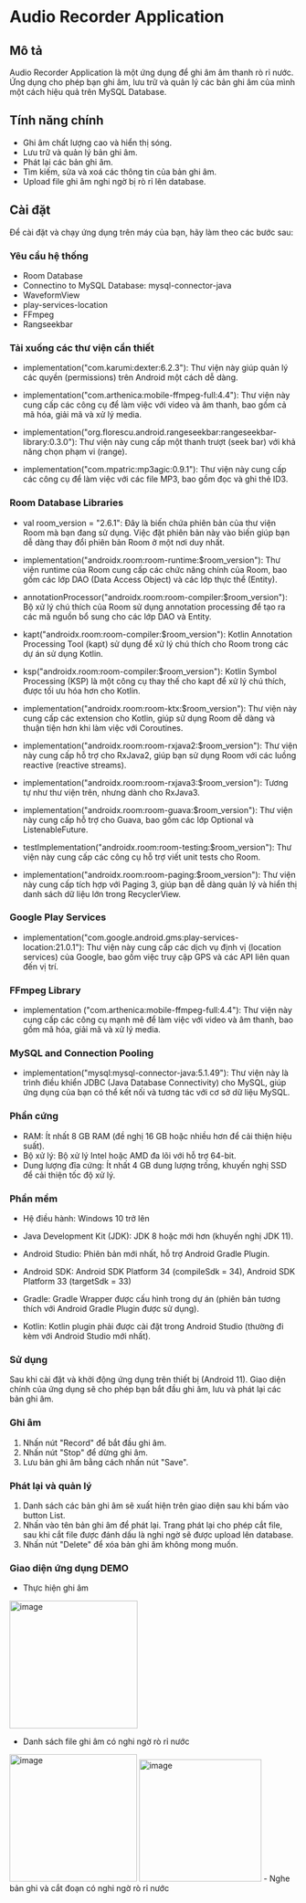 # Audio Recorder Application

## Mô tả

Audio Recorder Application là một ứng dụng để ghi âm âm thanh rò rỉ nước. Ứng dụng cho phép bạn ghi âm, lưu trữ và quản lý các bản ghi âm của mình một cách hiệu quả trên MySQL Database.

## Tính năng chính

- Ghi âm chất lượng cao và hiển thị sóng.
- Lưu trữ và quản lý bản ghi âm.
- Phát lại các bản ghi âm.
- Tìm kiếm, sửa và xoá các thông tin của bản ghi âm.
- Upload file ghi âm nghi ngờ bị rò rỉ lên database.

## Cài đặt

Để cài đặt và chạy ứng dụng trên máy của bạn, hãy làm theo các bước sau:

### Yêu cầu hệ thống

- Room Database
- Connectino to MySQL Database: mysql-connector-java
- WaveformView
- play-services-location
- FFmpeg
- Rangseekbar

### Tải xuống các thư viện cần thiết 

- implementation("com.karumi:dexter:6.2.3"): Thư viện này giúp quản lý các quyền (permissions) trên Android một cách dễ dàng.

- implementation("com.arthenica:mobile-ffmpeg-full:4.4"): Thư viện này cung cấp các công cụ để làm việc với video và âm thanh, bao gồm cả mã hóa, giải mã và xử lý media.

- implementation("org.florescu.android.rangeseekbar:rangeseekbar-library:0.3.0"): Thư viện này cung cấp một thanh trượt (seek bar) với khả năng chọn phạm vi (range).

- implementation("com.mpatric:mp3agic:0.9.1"): Thư viện này cung cấp các công cụ để làm việc với các file MP3, bao gồm đọc và ghi thẻ ID3.

### Room Database Libraries
- val room_version = "2.6.1": Đây là biến chứa phiên bản của thư viện Room mà bạn đang sử dụng. Việc đặt phiên bản này vào biến giúp bạn dễ dàng thay đổi phiên bản Room ở một nơi duy nhất.

- implementation("androidx.room:room-runtime:$room_version"): Thư viện runtime của Room cung cấp các chức năng chính của Room, bao gồm các lớp DAO (Data Access Object) và các lớp thực thể (Entity).

- annotationProcessor("androidx.room:room-compiler:$room_version"): Bộ xử lý chú thích của Room sử dụng annotation processing để tạo ra các mã nguồn bổ sung cho các lớp DAO và Entity.

- kapt("androidx.room:room-compiler:$room_version"): Kotlin Annotation Processing Tool (kapt) sử dụng để xử lý chú thích cho Room trong các dự án sử dụng Kotlin.

- ksp("androidx.room:room-compiler:$room_version"): Kotlin Symbol Processing (KSP) là một công cụ thay thế cho kapt để xử lý chú thích, được tối ưu hóa hơn cho Kotlin.

- implementation("androidx.room:room-ktx:$room_version"): Thư viện này cung cấp các extension cho Kotlin, giúp sử dụng Room dễ dàng và thuận tiện hơn khi làm việc với Coroutines.

- implementation("androidx.room:room-rxjava2:$room_version"): Thư viện này cung cấp hỗ trợ cho RxJava2, giúp bạn sử dụng Room với các luồng reactive (reactive streams).

- implementation("androidx.room:room-rxjava3:$room_version"): Tương tự như thư viện trên, nhưng dành cho RxJava3.

- implementation("androidx.room:room-guava:$room_version"): Thư viện này cung cấp hỗ trợ cho Guava, bao gồm các lớp Optional và ListenableFuture.

- testImplementation("androidx.room:room-testing:$room_version"): Thư viện này cung cấp các công cụ hỗ trợ viết unit tests cho Room.

- implementation("androidx.room:room-paging:$room_version"): Thư viện này cung cấp tích hợp với Paging 3, giúp bạn dễ dàng quản lý và hiển thị danh sách dữ liệu lớn trong RecyclerView.

### Google Play Services

- implementation("com.google.android.gms:play-services-location:21.0.1"): Thư viện này cung cấp các dịch vụ định vị (location services) của Google, bao gồm việc truy cập GPS và các API liên quan đến vị trí.

### FFmpeg Library

- implementation ("com.arthenica:mobile-ffmpeg-full:4.4"): Thư viện này cung cấp các công cụ mạnh mẽ để làm việc với video và âm thanh, bao gồm mã hóa, giải mã và xử lý media.

### MySQL and Connection Pooling

- implementation("mysql:mysql-connector-java:5.1.49"): Thư viện này là trình điều khiển JDBC (Java Database Connectivity) cho MySQL, giúp ứng dụng của bạn có thể kết nối và tương tác với cơ sở dữ liệu MySQL.


### Phần cứng
- RAM: Ít nhất 8 GB RAM (đề nghị 16 GB hoặc nhiều hơn để cải thiện hiệu suất).
- Bộ xử lý: Bộ xử lý Intel hoặc AMD đa lõi với hỗ trợ 64-bit.
- Dung lượng đĩa cứng: Ít nhất 4 GB dung lượng trống, khuyến nghị SSD để cải thiện tốc độ xử lý.

### Phần mềm

- Hệ điều hành: Windows 10 trở lên

- Java Development Kit (JDK): JDK 8 hoặc mới hơn (khuyến nghị JDK 11).

- Android Studio: Phiên bản mới nhất, hỗ trợ Android Gradle Plugin.

- Android SDK: Android SDK Platform 34 (compileSdk = 34), Android SDK Platform 33 (targetSdk = 33)

- Gradle: Gradle Wrapper được cấu hình trong dự án (phiên bản tương thích với Android Gradle Plugin được sử dụng).

- Kotlin: Kotlin plugin phải được cài đặt trong Android Studio (thường đi kèm với Android Studio mới nhất).


### Sử dụng 

Sau khi cài đặt và khởi động ứng dụng trên thiết bị (Android 11). Giao diện chính của ứng dụng sẽ cho phép bạn bắt đầu ghi âm, lưu và phát lại các bản ghi âm.

### Ghi âm

1. Nhấn nút "Record" để bắt đầu ghi âm.
2. Nhấn nút "Stop" để dừng ghi âm.
3. Lưu bản ghi âm bằng cách nhấn nút "Save".

### Phát lại và quản lý

1. Danh sách các bản ghi âm sẽ xuất hiện trên giao diện sau khi bấm vào button List.
2. Nhấn vào tên bản ghi âm để phát lại. Trang phát lại cho phép cắt file, sau khi cắt file được đánh dấu là nghi ngờ sẽ được upload lên database. 
3. Nhấn nút "Delete" để xóa bản ghi âm không mong muốn.

### Giao diện ứng dụng DEMO

- Thực hiện ghi âm  
<img width="224" alt="image" src="https://github.com/user-attachments/assets/627bbaf6-2832-4348-8e64-d2cedf24a51a" />





- Danh sách file ghi âm có nghi ngờ rò rỉ nước
<img width="223" alt="image" src="https://github.com/user-attachments/assets/791147b9-bbd1-43c2-b65c-65a3bf5280e5" />






 
<img width="214" alt="image" src="https://github.com/user-attachments/assets/9691a3a3-5b39-4713-a3a0-07eaeed19232" />
- Nghe bản ghi và cắt đoạn có nghi ngờ rò rỉ nước






 

